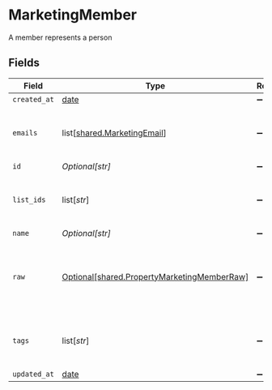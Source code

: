 # MarketingMember

A member represents a person


## Fields

| Field                                                                                                | Type                                                                                                 | Required                                                                                             | Description                                                                                          |
| ---------------------------------------------------------------------------------------------------- | ---------------------------------------------------------------------------------------------------- | ---------------------------------------------------------------------------------------------------- | ---------------------------------------------------------------------------------------------------- |
| `created_at`                                                                                         | [date](https://docs.python.org/3/library/datetime.html#date-objects)                                 | :heavy_minus_sign:                                                                                   | N/A                                                                                                  |
| `emails`                                                                                             | list[[shared.MarketingEmail](undefined/models/shared/marketingemail.md)]                             | :heavy_minus_sign:                                                                                   | An array of email addresses for this member                                                          |
| `id`                                                                                                 | *Optional[str]*                                                                                      | :heavy_minus_sign:                                                                                   | N/A                                                                                                  |
| `list_ids`                                                                                           | list[*str*]                                                                                          | :heavy_minus_sign:                                                                                   | An array of list IDs associated with this member                                                     |
| `name`                                                                                               | *Optional[str]*                                                                                      | :heavy_minus_sign:                                                                                   | N/A                                                                                                  |
| `raw`                                                                                                | [Optional[shared.PropertyMarketingMemberRaw]](undefined/models/shared/propertymarketingmemberraw.md) | :heavy_minus_sign:                                                                                   | The raw data returned by the integration for this member                                             |
| `tags`                                                                                               | list[*str*]                                                                                          | :heavy_minus_sign:                                                                                   | An array of tags associated with this member                                                         |
| `updated_at`                                                                                         | [date](https://docs.python.org/3/library/datetime.html#date-objects)                                 | :heavy_minus_sign:                                                                                   | N/A                                                                                                  |